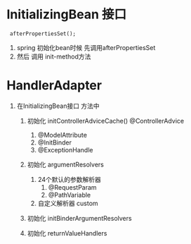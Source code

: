 # InitializingBean 接口 #
	 afterPropertiesSet();
1. spring 初始化bean时候 先调用afterPropertiesSet
2. 然后 调用 init-method方法


# HandlerAdapter #
1. 在InitializingBean接口 方法中
	1. 初始化	initControllerAdviceCache()   @ControllerAdvice
		1. @ModelAttribute
		2. @InitBinder
		3. @ExceptionHandle
	2. 初始化	argumentResolvers
		1. 24个默认的参数解析器
			1. @RequestParam
			2. @PathVariable
		2. 自定义解析器  custom
			
		
	3. 初始化	initBinderArgumentResolvers
	4. 初始化	returnValueHandlers